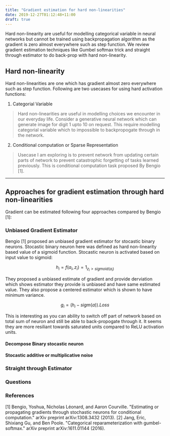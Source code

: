 ```yaml
---
title: "Gradient estimation for hard non-linearities"
date: 2019-12-27T01:12:48+11:00
draft: true
---
```


Hard non-linearity are useful for modelling categorical variable in neural networks but cannot be trained using backpropagation algorithm as the gradient is zero almost everywhere such as step function. We review gradient estimation techniques like Gumbel softmax trick and straight through estimator to do back-prop with hard non-linearity.

<!--more-->

## Hard non-linearity

Hard non-linearities are one which has gradient almost zero everywhere such as step function. Following are two usecases for using hard activation functions:

1. Categorial Variable
> Hard non-linearities are useful in modelling choices we encounter in our everyday life. Consider a generative neural network which can generate image for digit 1 upto 10 on request. This require modelling categorial variable which to impossible to backpropogate through in the network.


2. Conditional computation or Sparse Representation
 > Usecase I am exploring is to prevent network from updating certain parts of network to prevent catastrophic forgetting of tasks learned previously. This is conditional computation task proposed By Bengio [1].

 ***

## Approaches for gradient estimation through hard non-linearities

Gradient can be estimated following four approaches compared by Bengio [1]:

### Unbiased Gradient Estimator

Bengio [1] proposed an unbiased gradient estimator for stocastic binary neurons. Stocastic binary neuron here was defined as hard non-linearity based value of a sigmoid function. Stocastic neuron is activated based on input value to sigmoid:

$$
h_i = f(a_i, z_i) = 1_{z_i > sigmoid(a_i)}
$$

They proposed a unbiased estimate of gradient and provide derviation which shows estimator they provide is unbiased and have same estimated value. They also propose a centered estimator which is shown to have minimum variance.

$$
 g_i = (h_i - sigm(a)).Loss
$$

This is interesting as you can ability to switch off part of network based on total sum of neuron and still be able to back-propogate through it. It seems they are more resiliant towards saturated units compared to ReLU activation units.

#### Decompose Binary stocastic neuron

#### Stocastic additive or multiplicative noise

### Straight through Estimator




### Questions


### References

[1] Bengio, Yoshua, Nicholas Léonard, and Aaron Courville. "Estimating or propagating gradients through stochastic neurons for conditional computation." arXiv preprint arXiv:1308.3432 (2013).
[2] Jang, Eric, Shixiang Gu, and Ben Poole. "Categorical reparameterization with gumbel-softmax." arXiv preprint arXiv:1611.01144 (2016).


